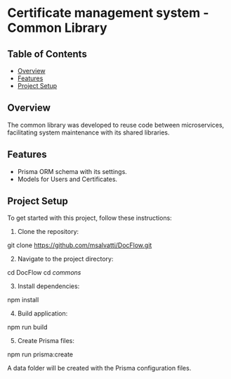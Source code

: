 # Certificate management system - Common Library

## Table of Contents

- [Overview](#overview)
- [Features](#features)
- [Project Setup](#project-setup)

## Overview

The common library was developed to reuse code between microservices, facilitating system maintenance with its shared libraries.

## Features

- Prisma ORM schema with its settings.
- Models for Users and Certificates.

## Project Setup

To get started with this project, follow these instructions:

1. Clone the repository:

git clone https://github.com/msalvatti/DocFlow.git

2. Navigate to the project directory:

cd DocFlow
cd _commons_

3. Install dependencies:

npm install

4. Build application:

npm run build

5. Create Prisma files:

npm run prisma:create

A data folder will be created with the Prisma configuration files.